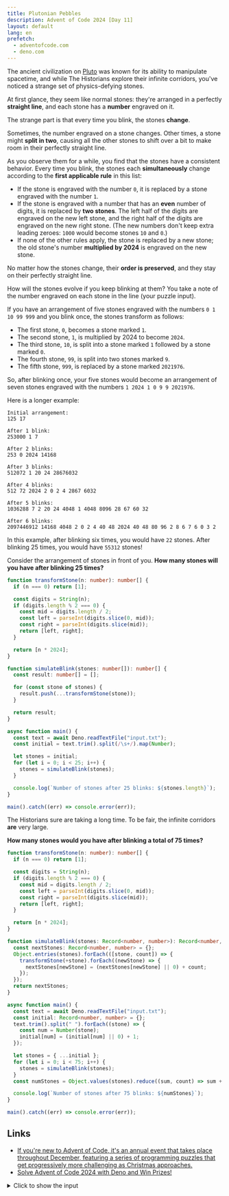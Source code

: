 ```yaml
---
title: Plutonian Pebbles
description: Advent of Code 2024 [Day 11]
layout: default
lang: en
prefetch:
  - adventofcode.com
  - deno.com
---
```


The ancient civilization on [Pluto](https://adventofcode.com/2019/day/20) was known for its ability to manipulate spacetime, and while The Historians explore their infinite corridors, you've noticed a strange set of physics-defying stones.

At first glance, they seem like normal stones: they're arranged in a perfectly **straight line**, and each stone has a **number** engraved on it.

The strange part is that every time you blink, the stones **change**.

Sometimes, the number engraved on a stone changes. Other times, a stone might **split in two**, causing all the other stones to shift over a bit to make room in their perfectly straight line.

As you observe them for a while, you find that the stones have a consistent behavior. Every time you blink, the stones each **simultaneously** change according to the **first applicable rule** in this list:

- If the stone is engraved with the number `0`, it is replaced by a stone engraved with the number `1`.
- If the stone is engraved with a number that has an **even** number of digits, it is replaced by **two stones**. The left half of the digits are engraved on the new left stone, and the right half of the digits are engraved on the new right stone. (The new numbers don't keep extra leading zeroes: `1000` would become stones `10` and `0`.)
- If none of the other rules apply, the stone is replaced by a new stone; the old stone's number **multiplied by 2024** is engraved on the new stone.

No matter how the stones change, their **order is preserved**, and they stay on their perfectly straight line.

How will the stones evolve if you keep blinking at them? You take a note of the number engraved on each stone in the line (your puzzle input).

If you have an arrangement of five stones engraved with the numbers `0 1 10 99 999` and you blink once, the stones transform as follows:

- The first stone, `0`, becomes a stone marked `1`.
- The second stone, `1`, is multiplied by 2024 to become `2024`.
- The third stone, `10`, is split into a stone marked `1` followed by a stone marked `0`.
- The fourth stone, `99`, is split into two stones marked `9`.
- The fifth stone, `999`, is replaced by a stone marked `2021976`.

So, after blinking once, your five stones would become an arrangement of seven stones engraved with the numbers `1 2024 1 0 9 9 2021976`.

Here is a longer example:

```
Initial arrangement:
125 17

After 1 blink:
253000 1 7

After 2 blinks:
253 0 2024 14168

After 3 blinks:
512072 1 20 24 28676032

After 4 blinks:
512 72 2024 2 0 2 4 2867 6032

After 5 blinks:
1036288 7 2 20 24 4048 1 4048 8096 28 67 60 32

After 6 blinks:
2097446912 14168 4048 2 0 2 4 40 48 2024 40 48 80 96 2 8 6 7 6 0 3 2
```

In this example, after blinking six times, you would have `22` stones. After blinking 25 times, you would have `55312` stones!

Consider the arrangement of stones in front of you. **How many stones will you have after blinking 25 times?**

```ts
function transformStone(n: number): number[] {
  if (n === 0) return [1];

  const digits = String(n);
  if (digits.length % 2 === 0) {
    const mid = digits.length / 2;
    const left = parseInt(digits.slice(0, mid));
    const right = parseInt(digits.slice(mid));
    return [left, right];
  }

  return [n * 2024];
}

function simulateBlink(stones: number[]): number[] {
  const result: number[] = [];

  for (const stone of stones) {
    result.push(...transformStone(stone));
  }

  return result;
}

async function main() {
  const text = await Deno.readTextFile("input.txt");
  const initial = text.trim().split(/\s+/).map(Number);

  let stones = initial;
  for (let i = 0; i < 25; i++) {
    stones = simulateBlink(stones);
  }

  console.log(`Number of stones after 25 blinks: ${stones.length}`);
}

main().catch((err) => console.error(err));
```

The Historians sure are taking a long time. To be fair, the infinite corridors **are** very large.

**How many stones would you have after blinking a total of 75 times?**

```ts
function transformStone(n: number): number[] {
  if (n === 0) return [1];

  const digits = String(n);
  if (digits.length % 2 === 0) {
    const mid = digits.length / 2;
    const left = parseInt(digits.slice(0, mid));
    const right = parseInt(digits.slice(mid));
    return [left, right];
  }

  return [n * 2024];
}

function simulateBlink(stones: Record<number, number>): Record<number, number> {
  const nextStones: Record<number, number> = {};
  Object.entries(stones).forEach(([stone, count]) => {
    transformStone(+stone).forEach((newStone) => {
      nextStones[newStone] = (nextStones[newStone] || 0) + count;
    });
  });
  return nextStones;
}

async function main() {
  const text = await Deno.readTextFile("input.txt");
  const initial: Record<number, number> = {};
  text.trim().split(" ").forEach((stone) => {
    const num = Number(stone);
    initial[num] = (initial[num] || 0) + 1;
  });

  let stones = { ...initial };
  for (let i = 0; i < 75; i++) {
    stones = simulateBlink(stones);
  }
  const numStones = Object.values(stones).reduce((sum, count) => sum + count, 0);

  console.log(`Number of stones after 75 blinks: ${numStones}`);
}

main().catch((err) => console.error(err));
```

## Links

- [If you're new to Advent of Code, it's an annual event that takes place throughout December, featuring a series of programming puzzles that get progressively more challenging as Christmas approaches.](https://adventofcode.com/2024/day/11)
- [Solve Advent of Code 2024 with Deno and Win Prizes!](https://deno.com/blog/advent-of-code-2024)

<details>
	<summary>Click to show the input</summary>
	<pre>
5688 62084 2 3248809 179 79 0 172169
	</pre>
</details>
